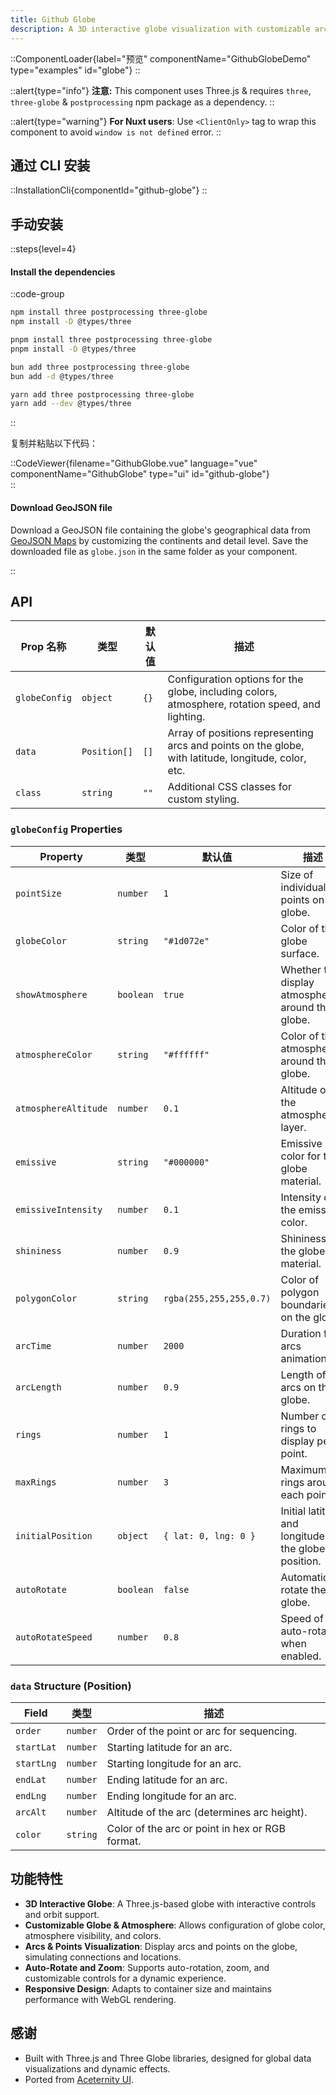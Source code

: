 ```yaml
---
title: Github Globe
description: A 3D interactive globe visualization with customizable arcs, points, and animation options inspired from Github.
---
```


::ComponentLoader{label="预览" componentName="GithubGlobeDemo" type="examples" id="globe"}
::

::alert{type="info"}
**注意:** This component uses Three.js & requires `three`, `three-globe` & `postprocessing` npm package as a dependency.
::

::alert{type="warning"}
**For Nuxt users**:
Use `<ClientOnly>` tag to wrap this component to avoid `window is not defined` error.
::

## 通过 CLI 安装

::InstallationCli{componentId="github-globe"}
::

## 手动安装

::steps{level=4}

#### Install the dependencies

::code-group

```bash [npm]
npm install three postprocessing three-globe
npm install -D @types/three
```

```bash [pnpm]
pnpm install three postprocessing three-globe
pnpm install -D @types/three
```

```bash [bun]
bun add three postprocessing three-globe
bun add -d @types/three
```

```bash [yarn]
yarn add three postprocessing three-globe
yarn add --dev @types/three
```

::

复制并粘贴以下代码：

::CodeViewer{filename="GithubGlobe.vue" language="vue" componentName="GithubGlobe" type="ui" id="github-globe"}  
::

#### Download GeoJSON file

Download a GeoJSON file containing the globe's geographical data from [GeoJSON Maps](https://geojson-maps.kyd.au/) by customizing the continents and detail level. Save the downloaded file as `globe.json` in the same folder as your component.

::

## API

| Prop 名称     | 类型         | 默认值 | 描述                                                                                                |
| ------------- | ------------ | ------ | --------------------------------------------------------------------------------------------------- |
| `globeConfig` | `object`     | `{}`   | Configuration options for the globe, including colors, atmosphere, rotation speed, and lighting.    |
| `data`        | `Position[]` | `[]`   | Array of positions representing arcs and points on the globe, with latitude, longitude, color, etc. |
| `class`       | `string`     | `""`   | Additional CSS classes for custom styling.                                                          |

### `globeConfig` Properties

| Property             | 类型      | 默认值                  | 描述                                                     |
| -------------------- | --------- | ----------------------- | -------------------------------------------------------- |
| `pointSize`          | `number`  | `1`                     | Size of individual points on the globe.                  |
| `globeColor`         | `string`  | `"#1d072e"`             | Color of the globe surface.                              |
| `showAtmosphere`     | `boolean` | `true`                  | Whether to display atmosphere around the globe.          |
| `atmosphereColor`    | `string`  | `"#ffffff"`             | Color of the atmosphere around the globe.                |
| `atmosphereAltitude` | `number`  | `0.1`                   | Altitude of the atmosphere layer.                        |
| `emissive`           | `string`  | `"#000000"`             | Emissive color for the globe material.                   |
| `emissiveIntensity`  | `number`  | `0.1`                   | Intensity of the emissive color.                         |
| `shininess`          | `number`  | `0.9`                   | Shininess of the globe material.                         |
| `polygonColor`       | `string`  | `rgba(255,255,255,0.7)` | Color of polygon boundaries on the globe.                |
| `arcTime`            | `number`  | `2000`                  | Duration for arcs animation.                             |
| `arcLength`          | `number`  | `0.9`                   | Length of arcs on the globe.                             |
| `rings`              | `number`  | `1`                     | Number of rings to display per point.                    |
| `maxRings`           | `number`  | `3`                     | Maximum rings around each point.                         |
| `initialPosition`    | `object`  | `{ lat: 0, lng: 0 }`    | Initial latitude and longitude for the globe's position. |
| `autoRotate`         | `boolean` | `false`                 | Automatically rotate the globe.                          |
| `autoRotateSpeed`    | `number`  | `0.8`                   | Speed of auto-rotation when enabled.                     |

### `data` Structure (Position)

| Field      | 类型     | 描述                                            |
| ---------- | -------- | ----------------------------------------------- |
| `order`    | `number` | Order of the point or arc for sequencing.       |
| `startLat` | `number` | Starting latitude for an arc.                   |
| `startLng` | `number` | Starting longitude for an arc.                  |
| `endLat`   | `number` | Ending latitude for an arc.                     |
| `endLng`   | `number` | Ending longitude for an arc.                    |
| `arcAlt`   | `number` | Altitude of the arc (determines arc height).    |
| `color`    | `string` | Color of the arc or point in hex or RGB format. |

## 功能特性

- **3D Interactive Globe**: A Three.js-based globe with interactive controls and orbit support.
- **Customizable Globe & Atmosphere**: Allows configuration of globe color, atmosphere visibility, and colors.
- **Arcs & Points Visualization**: Display arcs and points on the globe, simulating connections and locations.
- **Auto-Rotate and Zoom**: Supports auto-rotation, zoom, and customizable controls for a dynamic experience.
- **Responsive Design**: Adapts to container size and maintains performance with WebGL rendering.

## 感谢

- Built with Three.js and Three Globe libraries, designed for global data visualizations and dynamic effects.
- Ported from [Aceternity UI](https://ui.aceternity.com/components/github-globe).
